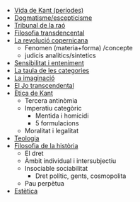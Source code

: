 - [Vida de Kant (períodes)](/illustracio/kant/vida.md)
- [Dogmatisme/escepticisme](/illustracio/kant/dogmatisme-escepticisme.md)
- [Tribunal de la raó](/illustracio/kant/tribunal-rao.md)
- [Filosofia transdencental](/illustracio/kant/filosofia-transcendental.md)
- [La revolució copernicana](/illustracio/kant/revolucio-copernicana.md)
    - Fenomen (materia+forma) /concepte 
    - judicis analitics/sintetics 
- [Sensibilitat i enteniment](/illustracio/kant/sensibilitat-enteniment.md)
- [La taula de les categories](/illustracio/kant/taula-categories.md)
- [La imaginació](/illustracio/kant/imaginacio.md)
- [El Jo transcendental](/illustracio/kant/jo.md)
- [Ètica de Kant](/illustracio/kant/etica.md)
    - Tercera antinòmia 
    - Imperatiu categòric 
        - Mentida i homicidi 
        - 5 formulacions
    - Moralitat i legalitat 
- [Teologia](/illustracio/kant/teologia.md)
- [Filosofia de la història](/illustracio/kant/filosofia-historia.md)
    - El dret 
    - Àmbit individual i intersubjectiu 
    - Insociable sociabilitat 
        - Dret polític, gents, cosmopolita 
    - Pau perpètua 
- [Estètica](/illustracio/kant/estetica.md)
